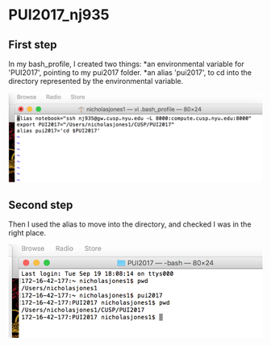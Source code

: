 # PUI2017_nj935
## First step

In my bash_profile, I created two things:
*an environmental variable for 'PUI2017', pointing to my pui2017 folder.
*an alias 'pui2017', to cd into the directory represented by the environmental variable.

![Image 1](/NJ_screenshot1.png)

## Second step

Then I used the alias to move into the directory, and checked I was in the right place.

![Image 2](/NJ_screenshot2.png)
